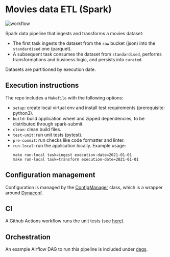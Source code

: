 # Movies data ETL (Spark)
![workflow](https://github.com/guidok91/spark-movies-etl/actions/workflows/python-app.yml/badge.svg)

Spark data pipeline that ingests and transforms a movies dataset:
 - The first task ingests the dataset from the `raw` bucket (json) into the `standardised` one (parquet).
 - A subsequent task consumes the dataset from `standardised`, performs transformations and business logic, and persists into `curated`.

Datasets are partitioned by execution date.

## Execution instructions
The repo includes a `Makefile` with the following options:
- `setup`: create local virtual env and install test requirements (prerequisite: python3).
- `build`: build application wheel and zipped dependencies, to be distributed through spark-submit.
- `clean`: clean build files.
- `test-unit`: run unit tests (pytest).
- `pre-commit`: run checks like code formatter and linter.
- `run-local`: run the application locally. Example usage:
    ```shell script
    make run-local task=ingest execution-date=2021-01-01
    make run-local task=transform execution-date=2021-01-01
    ```

## Configuration management
Configuration is managed by the [ConfigManager](movies_etl/config/config_manager.py) class, which is a wrapper around [Dynaconf](https://www.dynaconf.com/).

## CI
A Github Actions workflow runs the unit tests (see [here](https://github.com/guidok91/spark-movies-etl/actions)).

## Orchestration
An example Airflow DAG to run this pipeline is included under [dags](dags/movies_etl.py).
